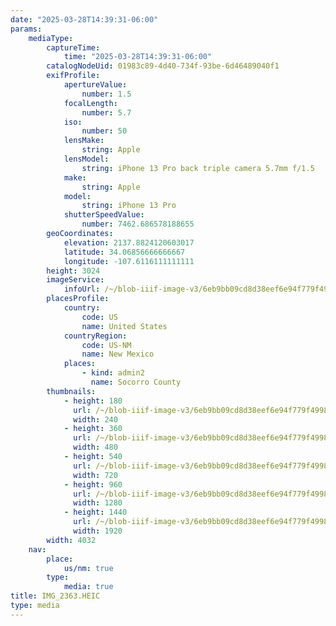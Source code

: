 ```yaml
---
date: "2025-03-28T14:39:31-06:00"
params:
    mediaType:
        captureTime:
            time: "2025-03-28T14:39:31-06:00"
        catalogNodeUid: 01983c89-4d40-734f-93be-6d46489040f1
        exifProfile:
            apertureValue:
                number: 1.5
            focalLength:
                number: 5.7
            iso:
                number: 50
            lensMake:
                string: Apple
            lensModel:
                string: iPhone 13 Pro back triple camera 5.7mm f/1.5
            make:
                string: Apple
            model:
                string: iPhone 13 Pro
            shutterSpeedValue:
                number: 7462.686578188655
        geoCoordinates:
            elevation: 2137.8824120603017
            latitude: 34.06856666666667
            longitude: -107.6116111111111
        height: 3024
        imageService:
            infoUrl: /~/blob-iiif-image-v3/6eb9bb09cd8d38eef6e94f779f4998db0e401a6e06a21b34b0a40387f6965ad2/info.json
        placesProfile:
            country:
                code: US
                name: United States
            countryRegion:
                code: US-NM
                name: New Mexico
            places:
                - kind: admin2
                  name: Socorro County
        thumbnails:
            - height: 180
              url: /~/blob-iiif-image-v3/6eb9bb09cd8d38eef6e94f779f4998db0e401a6e06a21b34b0a40387f6965ad2/full/240%2C180/0/default.jpg
              width: 240
            - height: 360
              url: /~/blob-iiif-image-v3/6eb9bb09cd8d38eef6e94f779f4998db0e401a6e06a21b34b0a40387f6965ad2/full/480%2C360/0/default.jpg
              width: 480
            - height: 540
              url: /~/blob-iiif-image-v3/6eb9bb09cd8d38eef6e94f779f4998db0e401a6e06a21b34b0a40387f6965ad2/full/720%2C540/0/default.jpg
              width: 720
            - height: 960
              url: /~/blob-iiif-image-v3/6eb9bb09cd8d38eef6e94f779f4998db0e401a6e06a21b34b0a40387f6965ad2/full/1280%2C960/0/default.jpg
              width: 1280
            - height: 1440
              url: /~/blob-iiif-image-v3/6eb9bb09cd8d38eef6e94f779f4998db0e401a6e06a21b34b0a40387f6965ad2/full/1920%2C1440/0/default.jpg
              width: 1920
        width: 4032
    nav:
        place:
            us/nm: true
        type:
            media: true
title: IMG_2363.HEIC
type: media
---
```

